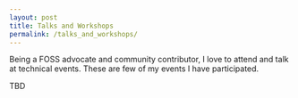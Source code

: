 ```yaml
---
layout: post
title: Talks and Workshops
permalink: /talks_and_workshops/
---
```


Being a FOSS advocate and community contributor,
I love to attend and talk at technical events.
These are few of my events I have participated.


TBD